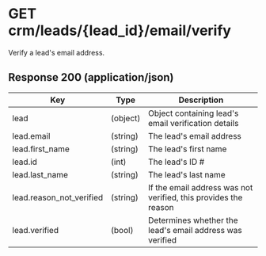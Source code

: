 # GET crm/leads/{lead_id}/email/verify

Verify a lead's email address.

## Response 200 (application/json)

| Key | Type | Description
| - | - | -
| lead | (object) | Object containing lead's email verification details
| lead.email | (string) | The lead's email address
| lead.first_name | (string) | The lead's first name
| lead.id | (int) | The lead's ID #
| lead.last_name | (string) | The lead's last name
| lead.reason_not_verified | (string) | If the email address was not verified, this provides the reason
| lead.verified | (bool) | Determines whether the lead's email address was verified
